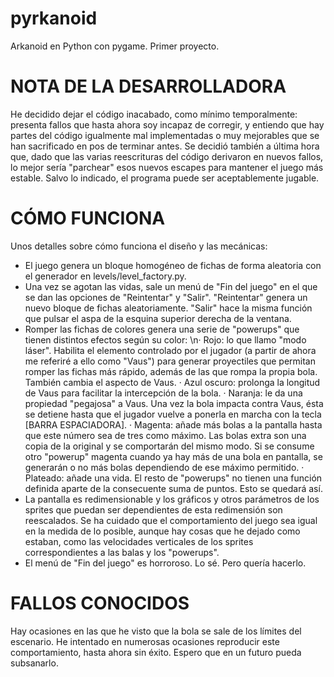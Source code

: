 # pyrkanoid
Arkanoid en Python con pygame. Primer proyecto.

# NOTA DE LA DESARROLLADORA
He decidido dejar el código inacabado, como mínimo temporalmente: presenta fallos que hasta
ahora soy incapaz de corregir, y entiendo que hay partes del código igualmente mal
implementadas o muy mejorables que se han sacrificado en pos de terminar antes. Se decidió
también a última hora que, dado que las varias reescrituras del código derivaron en nuevos fallos,
lo mejor sería "parchear" esos nuevos escapes para mantener el juego más estable. Salvo lo indicado,
el programa puede ser aceptablemente jugable.

# CÓMO FUNCIONA
Unos detalles sobre cómo funciona el diseño y las mecánicas:

- El juego genera un bloque homogéneo de fichas de forma aleatoria con el generador en
levels/level_factory.py.
- Una vez se agotan las vidas, sale un menú de "Fin del juego" en el que se dan las opciones de
"Reintentar" y "Salir". "Reintentar" genera un nuevo bloque de fichas aleatoriamente. "Salir" hace
la misma función que pulsar el aspa de la esquina superior derecha de la ventana.
- Romper las fichas de colores genera una serie de "powerups" que tienen distintos efectos según su
color:
    \n· Rojo: lo que llamo "modo láser". Habilita el elemento controlado por el jugador (a partir de
      ahora me referiré a ello como "Vaus") para generar proyectiles que permitan romper las fichas más
      rápido, además de las que rompa la propia bola. También cambia el aspecto de Vaus.
    · Azul oscuro: prolonga la longitud de Vaus para facilitar la intercepción de la bola.
    · Naranja: le da una propiedad "pegajosa" a Vaus. Una vez la bola impacta contra Vaus, ésta se
      detiene hasta que el jugador vuelve a ponerla en marcha con la tecla [BARRA ESPACIADORA].
    · Magenta: añade más bolas a la pantalla hasta que este número sea de tres como máximo. Las bolas
      extra son una copia de la original y se comportarán del mismo modo. Si se consume otro "powerup"
      magenta cuando ya hay más de una bola en pantalla, se generarán o no más bolas dependiendo de ese
      máximo permitido.
    · Plateado: añade una vida.
    El resto de "powerups" no tienen una función definida aparte de la consecuente suma de puntos. Esto
    se quedará así.
- La pantalla es redimensionable y los gráficos y otros parámetros de los sprites que puedan ser
dependientes de esta redimensión son reescalados. Se ha cuidado que el comportamiento del juego sea igual
en la medida de lo posible, aunque hay cosas que he dejado como estaban, como las velocidades verticales
de los sprites correspondientes a las balas y los "powerups".
- El menú de "Fin del juego" es horroroso. Lo sé. Pero quería hacerlo.

# FALLOS CONOCIDOS
Hay ocasiones en las que he visto que la bola se sale de los límites del escenario. He intentado en numerosas
ocasiones reproducir este comportamiento, hasta ahora sin éxito. Espero que en un futuro pueda subsanarlo.
